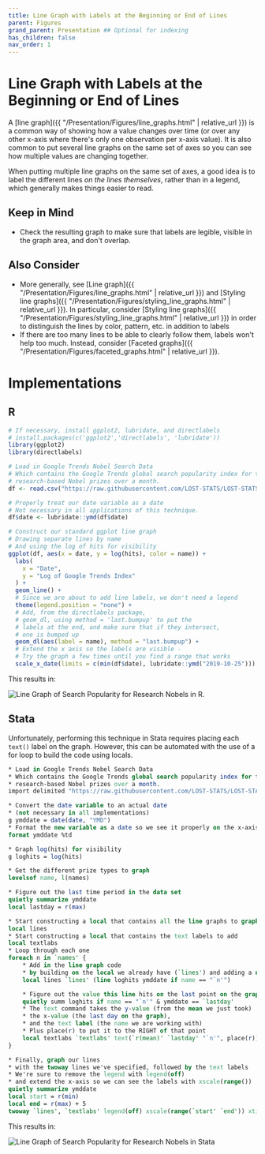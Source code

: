 ```yaml
---
title: Line Graph with Labels at the Beginning or End of Lines
parent: Figures
grand_parent: Presentation ## Optional for indexing
has_children: false
nav_order: 1
---
```


# Line Graph with Labels at the Beginning or End of Lines

A [line graph]({{ "/Presentation/Figures/line_graphs.html" | relative_url }}) is a common way of showing how a value changes over time (or over any other x-axis where there's only one observation per x-axis value). It is also common to put several line graphs on the same set of axes so you can see how multiple values are changing together.

When putting multiple line graphs on the same set of axes, a good idea is to label the different lines *on the lines themselves*, rather than in a legend, which generally makes things easier to read.

## Keep in Mind

- Check the resulting graph to make sure that labels are legible, visible in the graph area, and don't overlap.

## Also Consider

- More generally, see [Line graph]({{ "/Presentation/Figures/line_graphs.html" | relative_url }}) and [Styling line graphs]({{ "/Presentation/Figures/styling_line_graphs.html" | relative_url }}). In particular, consider [Styling line graphs]({{ "/Presentation/Figures/styling_line_graphs.html" | relative_url }}) in order to distinguish the lines by color, pattern, etc. in addition to labels
- If there are too many lines to be able to clearly follow them, labels won't help too much. Instead, consider [Faceted graphs]({{ "/Presentation/Figures/faceted_graphs.html" | relative_url }}).

# Implementations

## R

```r
# If necessary, install ggplot2, lubridate, and directlabels
# install.packages(c('ggplot2','directlabels', 'lubridate'))
library(ggplot2)
library(directlabels)

# Load in Google Trends Nobel Search Data
# Which contains the Google Trends global search popularity index for the four
# research-based Nobel prizes over a month.
df <- read.csv("https://raw.githubusercontent.com/LOST-STATS/LOST-STATS.github.io/master/Presentation/Figures/Data/Line_Graph_with_Labels_at_the_Beginning_or_End_of_Lines/Research_Nobel_Google_Trends.csv")

# Properly treat our date variable as a date
# Not necessary in all applications of this technique.
df$date <- lubridate::ymd(df$date)

# Construct our standard ggplot line graph
# Drawing separate lines by name
# And using the log of hits for visibility
ggplot(df, aes(x = date, y = log(hits), color = name)) +
  labs(
    x = "Date",
    y = "Log of Google Trends Index"
  ) +
  geom_line() +
  # Since we are about to add line labels, we don't need a legend
  theme(legend.position = "none") +
  # Add, from the directlabels package,
  # geom_dl, using method = 'last.bumpup' to put the
  # labels at the end, and make sure that if they intersect,
  # one is bumped up
  geom_dl(aes(label = name), method = "last.bumpup") +
  # Extend the x axis so the labels are visible -
  # Try the graph a few times until you find a range that works
  scale_x_date(limits = c(min(df$date), lubridate::ymd("2019-10-25")))
```
This results in:

![Line Graph of Search Popularity for Research Nobels in R.](https://github.com/LOST-STATS/LOST-STATS.github.io/raw/master/Presentation/Figures/Images/Line_Graph_with_Labels_at_the_Beginning_or_End_of_Lines/R_line_graph_with_labels.png)

## Stata

Unfortunately, performing this technique in Stata requires placing each `text()` label on the graph. However, this can be automated with the use of a for loop to build the code using locals.

```stata
* Load in Google Trends Nobel Search Data
* Which contains the Google Trends global search popularity index for the four
* research-based Nobel prizes over a month.
import delimited "https://raw.githubusercontent.com/LOST-STATS/LOST-STATS.github.io/master/Presentation/Figures/Data/Line_Graph_with_Labels_at_the_Beginning_or_End_of_Lines/Research_Nobel_Google_Trends.csv", clear

* Convert the date variable to an actual date
* (not necessary in all implementations)
g ymddate = date(date, "YMD")
* Format the new variable as a date so we see it properly on the x-axis
format ymddate %td

* Graph log(hits) for visibility
g loghits = log(hits)

* Get the different prize types to graph
levelsof name, l(names)

* Figure out the last time period in the data set
quietly summarize ymddate
local lastday = r(max)

* Start constructing a local that contains all the line graphs to graph
local lines
* Start constructing a local that contains the text labels to add
local textlabs
* Loop through each one
foreach n in `names' {
	* Add in the line graph code
	* by building on the local we already have (`lines') and adding a new twoway segment
	local lines `lines' (line loghits ymddate if name == "`n'")

	* Figure out the value this line hits on the last point on the graph
	quietly summ loghits if name == "`n'" & ymddate == `lastday'
	* The text command takes the y-value (from the mean we just took)
	* the x-value (the last day on the graph),
	* and the text label (the name we are working with)
	* Plus place(r) to put it to the RIGHT of that point
	local textlabs `textlabs' text(`r(mean)' `lastday' "`n'", place(r))
}

* Finally, graph our lines
* with the twoway lines we've specified, followed by the text labels
* We're sure to remove the legend with legend(off)
* and extend the x-axis so we can see the labels with xscale(range())
quietly summarize ymddate
local start = r(min)
local end = r(max) + 5
twoway `lines', `textlabs' legend(off) xscale(range(`start' `end')) xtitle("Date") ytitle("Log of Google Trends Index")
```

This results in:

![Line Graph of Search Popularity for Research Nobels in Stata](https://github.com/LOST-STATS/LOST-STATS.github.io/raw/master/Presentation/Figures/Images/Line_Graph_with_Labels_at_the_Beginning_or_End_of_Lines/stata_line_graph_with_labels.png)
